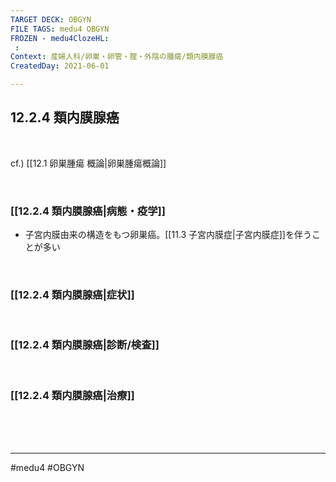 ```yaml
---
TARGET DECK: OBGYN
FILE TAGS: medu4 OBGYN
FROZEN - medu4ClozeHL:
 : 
Context: 産婦人科/卵巣・卵管・膣・外陰の腫瘍/類内膜腺癌
CreatedDay: 2021-06-01

---
```


## 12.2.4 類内膜腺癌

<br>

cf.) [[12.1 卵巣腫瘍 概論|卵巣腫瘍概論]]

<br>

### [[12.2.4  類内膜腺癌|病態・疫学]]
* 子宮内膜由来の構造をもつ卵巣癌。[[11.3 子宮内膜症|子宮内膜症]]を伴うことが多い

<br>

### [[12.2.4  類内膜腺癌|症状]]


<br>

### [[12.2.4  類内膜腺癌|診断/検査]]


<br>

### [[12.2.4  類内膜腺癌|治療]]


<br><br><br>

---
#medu4 #OBGYN

